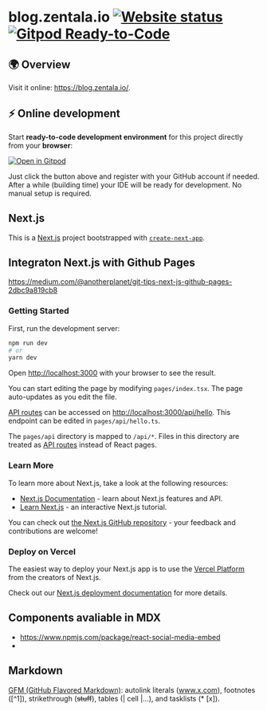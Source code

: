 # blog.zentala.io [![Website status](https://img.shields.io/uptimerobot/status/m787025974-4e422831aded279b03c05d57)](https://stats.uptimerobot.com/rB392tAOkQ) [![Gitpod Ready-to-Code](https://img.shields.io/badge/Gitpod-ready--to--code-blue?logo=gitpod)](https://gitpod.io/#https://github.com/zentala/blog.zentala.io)

## 🌍 Overview
Visit it online: https://blog.zentala.io/.

## ⚡️ Online development
Start __ready-to-code development environment__ for this project directly from your __browser__:

[![Open in Gitpod](https://gitpod.io/button/open-in-gitpod.svg)](https://gitpod.io/#https://github.com/...)

Just click the button above and register with your GitHub account if needed. After a while (building time) your IDE will be ready for development. No manual setup is required.

## Next.js
This is a [Next.js](https://nextjs.org/) project bootstrapped with [`create-next-app`](https://github.com/vercel/next.js/tree/canary/packages/create-next-app).

## Integraton Next.js with Github Pages
https://medium.com/@anotherplanet/git-tips-next-js-github-pages-2dbc9a819cb8

### Getting Started

First, run the development server:

```bash
npm run dev
# or
yarn dev
```

Open [http://localhost:3000](http://localhost:3000) with your browser to see the result.

You can start editing the page by modifying `pages/index.tsx`. The page auto-updates as you edit the file.

[API routes](https://nextjs.org/docs/api-routes/introduction) can be accessed on [http://localhost:3000/api/hello](http://localhost:3000/api/hello). This endpoint can be edited in `pages/api/hello.ts`.

The `pages/api` directory is mapped to `/api/*`. Files in this directory are treated as [API routes](https://nextjs.org/docs/api-routes/introduction) instead of React pages.

### Learn More

To learn more about Next.js, take a look at the following resources:

- [Next.js Documentation](https://nextjs.org/docs) - learn about Next.js features and API.
- [Learn Next.js](https://nextjs.org/learn) - an interactive Next.js tutorial.

You can check out [the Next.js GitHub repository](https://github.com/vercel/next.js/) - your feedback and contributions are welcome!

### Deploy on Vercel

The easiest way to deploy your Next.js app is to use the [Vercel Platform](https://vercel.com/new?utm_medium=default-template&filter=next.js&utm_source=create-next-app&utm_campaign=create-next-app-readme) from the creators of Next.js.

Check out our [Next.js deployment documentation](https://nextjs.org/docs/deployment) for more details.

## Components avaliable in MDX
* https://www.npmjs.com/package/react-social-media-embed
* 

## Markdown
[GFM (GitHub Flavored Markdown)](https://github.github.com/gfm/): autolink literals (www.x.com), footnotes ([^1]), strikethrough (~~stuff~~), tables (| cell |…), and tasklists (* [x]). 
